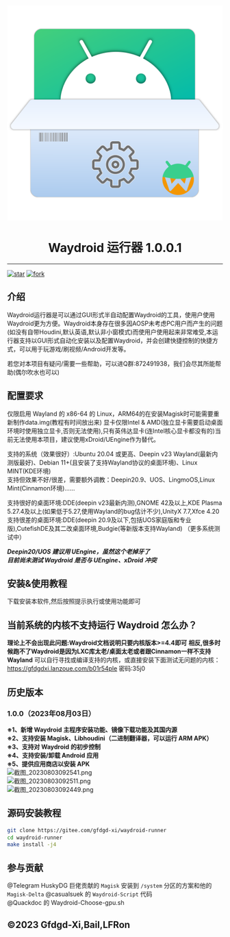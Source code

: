 <p width=100px align="center"><img src="runner.svg"></p>  
<h1 align="center">Waydroid 运行器 1.0.0.1</h1>  
<hr>  
<a href='https://gitee.com/gfdgd-xi/waydroid-runner/stargazers'><img src='https://gitee.com/gfdgd-xi-org/waydroid-runner/badge/star.svg?theme=dark' alt='star'></img></a>
<a href='https://gitee.com/gfdgd-xi/waydroid-runner/members'><img src='https://gitee.com/gfdgd-xi/waydroid-runner/badge/fork.svg?theme=dark' alt='fork'></img></a>  

## 介绍
Waydroid运行器是可以通过GUI形式半自动配置Waydroid的工具，使用户使用Waydroid更为方便。Waydroid本身存在很多因AOSP未考虑PC用户而产生的问题(如没有自带Houdini,默认英语,默认非小窗模式)而使用户使用起来非常难受,本运行器支持以GUI形式自动化安装以及配置Waydroid，并会创建快捷控制的快捷方式，可以用于玩游戏/刷视频/Android开发等。  

若您对本项目有疑问/需要一些帮助，可以进Q群:872491938，我们会尽其所能帮助(偶尔吹水也可以)  

## 配置要求
仅限启用 Wayland 的 x86-64 的 Linux，ARM64的在安装Magisk时可能需要重新制作data.img(教程有时间放出来) 显卡仅限Intel & AMD(独立显卡需要启动桌面环境时使用独立显卡,否则无法使用),只有英伟达显卡(连Intel核心显卡都没有的)当前无法使用本项目，建议使用xDroid/UEngine作为替代。 
 
支持的系统（效果很好）:Ubuntu 20.04 或更高、Deepin v23 Wayland(最新内测版最好)、Debian 11+(且安装了支持Wayland协议的桌面环境)、Linux MINT(KDE环境)  
支持但效果不好/很差，需要额外调教：Deepin20.9、UOS、LingmoOS,Linux Mint(Cinnamon环境)……  

支持很好的桌面环境:DDE(deepin v23最新内测),GNOME 42及以上,KDE Plasma 5.27.4及以上(如果低于5.27,使用Wayland的bug估计不少),UnityX 7.7,Xfce 4.20
支持很差的桌面环境:DDE(deepin 20.9及以下,包括UOS家庭版和专业版),CutefishDE及其二改桌面环境,Budgie(等新版本支持Wayland)
（更多系统测试中）
  
***Deepin20/UOS 建议用 UEngine，虽然这个老掉牙了***  
***目前尚未测试 Waydroid 是否与 UEngine、xDroid 冲突***  

## 安装&使用教程
下载安装本软件,然后按照提示执行或使用功能即可  

## 当前系统的内核不支持运行 Waydroid 怎么办？
 **理论上不会出现此问题:Waydroid文档说明只要内核版本>=4.4即可** 
 **相反,很多时候跑不了Waydroid是因为LXC库太老/桌面太老或者跟Cinnamon一样不支持Wayland** 
可以自行寻找或编译支持的内核，或直接安装下面测试无问题的内核：  
https://gfdgdxi.lanzoue.com/b01r54ple    密码:35j0

## 历史版本
### 1.0.0（2023年08月03日）
**※1、新增 Waydroid 主程序安装功能、镜像下载功能及其国内源**  
**※2、支持安装 Magisk、Libhoudini（二进制翻译器，可以运行 ARM APK）**  
**※3、支持对 Waydroid 的初步控制**  
**※4、支持安装/卸载 Android 应用**  
**※5、提供应用商店以安装 APK**  
![截图_20230803092541.png](https://storage.deepin.org/thread/202308030955174196_截图_20230803092541.png)  
![截图_20230803092511.png](https://storage.deepin.org/thread/202308030955175344_截图_20230803092511.png)  
![截图_20230803092449.png](https://storage.deepin.org/thread/202308030955172185_截图_20230803092449.png)  



## 源码安装教程
```bash
git clone https://gitee.com/gfdgd-xi/waydroid-runner
cd waydroid-runner 
make install -j4
```

## 参与贡献
@Telegram HuskyDG 巨佬贡献的 `Magisk` 安装到 `/system` 分区的方案和他的 `Magisk-Delta`
@casualsuek 的 `Waydroid-Script` 代码  
@Quackdoc 的 Waydroid-Choose-gpu.sh


## ©2023 Gfdgd-Xi,Bail,LFRon